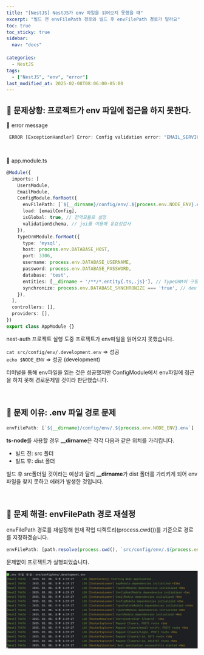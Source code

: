 ```yaml
---
title: "[NestJS] NestJS가 env 파일을 읽어오지 못했을 때"
excerpt: "빌드 전 envFilePath 경로와 빌드 후 envFilePath 경로가 달라요"
toc: true
toc_sticky: true
sidebar:
  nav: "docs"

categories:
  - NestJS
tags:
  - ["NestJS", "env", "error"]
last_modified_at: 2025-02-08T08:06:00-05:00
---
```


## 🪹 문제상황: 프로젝트가 env 파일에 접근을 하지 못한다.

🐞 error message
```ts
 ERROR [ExceptionHandler] Error: Config validation error: "EMAIL_SERVICE" is required. "EMAIL_AUTH_USER" is required. "EMAIL_AUTH_PASSWORD" is required. "EMAIL_BASE_URL" is required
```
<br />

💾 app.module.ts
```ts
@Module({
  imports: [
    UsersModule,
    EmailModule,
    ConfigModule.forRoot({
      envFilePath: [`${__dirname}/config/env/.${process.env.NODE_ENV}.env`], 
      load: [emailConfig],
      isGlobal: true, // 전역모듈로 설정
      validationSchema, // joi를 이용해 유효성검사
    }),
    TypeOrmModule.forRoot({
      type: 'mysql',
      host: process.env.DATABASE_HOST,
      port: 3306,
      username: process.env.DATABASE_USERNAME,
      password: process.env.DATABASE_PASSWORD,
      database: 'test',
      entities: [__dirname + '/**/*.entity{.ts,.js}'], // TypeORM이 구동될 때 인식하도록 할 엔티티 클래스 경로
      synchronize: process.env.DATABASE_SYNCHRONIZE === 'true', // dev | 서비스가 실행될 때 DB가 초기화된다.
    }),
  ],
  controllers: [],
  providers: [],
})
export class AppModule {}
```

nest-auth 프로젝트 실행 도중 프로젝트가 env파일을 읽어오지 못했습니다.

`cat src/config/env/.development.env` ⇒ 성공 <br />
`echo $NODE_ENV` ⇒ 성공 (development)

터미널을 통해 env파일을 읽는 것은 성공했지만 ConfigModule에서 env파일에 접근을 하지 못해 경로문제일 것이라 판단했습니다.

<br />

## 🪹 문제 이유: .env 파일 경로 문제
```ts
envFilePath: [`${__dirname}/config/env/.${process.env.NODE_ENV}.env`]
```
**ts-node**를 사용할 경우 **__dirname**은 각각 다음과 같은 위치를 가리킵니다.

- 빌드 전: src 폴더
- 빌드 후: dist 폴더

빌드 후 src폴더일 것이라는 예상과 달리  **__dirname**가 dist 폴더를 가리키게 되어 env파일을 찾지 못하고 에러가 발생한 것입니다.

<br />

## 🪺 문제 해결: envFilePath 경로 재설정
envFilePath 경로를 재설정해 현재 작업 디렉토리(process.cwd())를 기준으로 경로를 지정하겠습니다.

```ts
envFilePath: [path.resolve(process.cwd(), `src/config/env/.${process.env.NODE_ENV}.env`)]
```

문제없이 프로젝트가 실행되었습니다.

![image](/assets/image/posts/nextjs-env-bug.png)